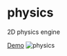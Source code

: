 # physics
2D physics engine

[Demo](https://kolumb.github.io/physics/)
![physics](https://user-images.githubusercontent.com/4366033/212929326-08914c55-4809-478f-b5aa-74b4b599a8c1.png)
